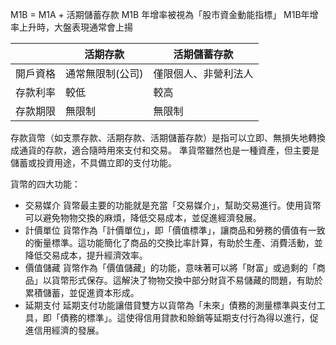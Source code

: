 M1B = M1A  + 活期儲蓄存款
M1B 年增率被視為「股市資金動能指標」
M1B年增率上升時，大盤表現通常會上揚

|        |    活期存款	  |     活期儲蓄存款    |
| ------ | ------------ | ----------------- | 
| 開戶資格 | 通常無限制(公司) | 僅限個人、非營利法人|
| 存款利率 | 較低           | 較高             |
| 存款期限 | 無限制         | 無限制           |





存款貨幣（如支票存款、活期存款、活期儲蓄存款）是指可以立即、無損失地轉換成通貨的存款，適合隨時用來支付和交易。
準貨幣雖然也是一種資產，但主要是儲蓄或投資用途，不具備立即的支付功能。


貨幣的四大功能：
- 交易媒介
貨幣最主要的功能就是充當「交易媒介」，幫助交易進行。使用貨幣可以避免物物交換的麻煩，降低交易成本，並促進經濟發展。
- 計價單位
貨幣作為「計價單位」，即「價值標準」，讓商品和勞務的價值有一致的衡量標準。這功能簡化了商品的交換比率計算，有助於生產、消費活動，並降低交易成本，提升經濟效率。
- 價值儲藏
貨幣作為「價值儲藏」的功能，意味著可以將「財富」或過剩的「商品」以貨幣形式保存。這解決了物物交換中部分財貨不易儲藏的問題，有助於累積儲蓄，並促進資本形成。
- 延期支付
延期支付功能讓借貸雙方以貨幣為「未來」債務的測量標準與支付工具，即「債務的標準」。這使得信用貸款和賒銷等延期支付行為得以進行，促進信用經濟的發展。


